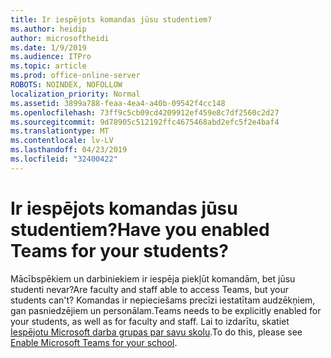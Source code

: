 ```yaml
---
title: Ir iespējots komandas jūsu studentiem?
ms.author: heidip
author: microsoftheidi
ms.date: 1/9/2019
ms.audience: ITPro
ms.topic: article
ms.prod: office-online-server
ROBOTS: NOINDEX, NOFOLLOW
localization_priority: Normal
ms.assetid: 3899a788-feaa-4ea4-a40b-09542f4cc148
ms.openlocfilehash: 73ff9c5cb09cd4209912ef459e8c7df2560c2d27
ms.sourcegitcommit: 9d78905c512192ffc4675468abd2efc5f2e4baf4
ms.translationtype: MT
ms.contentlocale: lv-LV
ms.lasthandoff: 04/23/2019
ms.locfileid: "32400422"
---
```

# <a name="have-you-enabled-teams-for-your-students"></a><span data-ttu-id="1f98a-102">Ir iespējots komandas jūsu studentiem?</span><span class="sxs-lookup"><span data-stu-id="1f98a-102">Have you enabled Teams for your students?</span></span>


<span data-ttu-id="1f98a-103">Mācībspēkiem un darbiniekiem ir iespēja piekļūt komandām, bet jūsu studenti nevar?</span><span class="sxs-lookup"><span data-stu-id="1f98a-103">Are faculty and staff able to access Teams, but your students can't?</span></span> <span data-ttu-id="1f98a-104">Komandas ir nepieciešams precīzi iestatītam audzēkņiem, gan pasniedzējiem un personālam.</span><span class="sxs-lookup"><span data-stu-id="1f98a-104">Teams needs to be explicitly enabled for your students, as well as for faculty and staff.</span></span> <span data-ttu-id="1f98a-105">Lai to izdarītu, skatiet [Iespējotu Microsoft darba grupas par savu skolu](https://docs.microsoft.com/education/get-started/enable-microsoft-teams).</span><span class="sxs-lookup"><span data-stu-id="1f98a-105">To do this, please see [Enable Microsoft Teams for your school](https://docs.microsoft.com/education/get-started/enable-microsoft-teams).</span></span>
  


